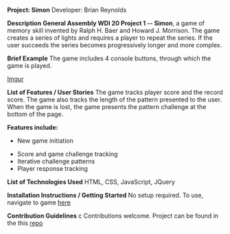 **Project: Simon**
Developer: Brian Reynolds

**Description**
__General Assembly WDI 20 Project 1 -- Simon__, a game of memory skill invented by Ralph H. Baer and Howard J. Morrison. The game creates a series of lights and requires a player to repeat the series. If the user succeeds the series becomes progressively longer and more complex. 

**Brief Example**
The game includes 4 console buttons, through which the game is played. 

[Imgur](https://i.imgur.com/bBG8l6I.png)

**List of Features / User Stories**
The game tracks player score and the record score. The game also tracks the length of the pattern presented to the user. When the game is lost, the game presents the pattern challenge at the bottom of the page.

__Features include:__
* New game initiation
+ Score and game challenge tracking
+ Iterative challenge patterns
+ Player response tracking

**List of Technologies Used**
HTML, CSS, JavaScript, JQuery

**Installation Instructions / Getting Started**
No setup required. To use, navigate to game [here](https://brikrey67.github.io/simon/)

**Contribution Guidelines** c
Contributions welcome. Project can be found in the this [repo](https://github.com/brikrey67/simon)
